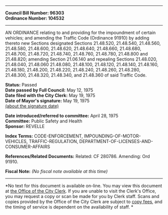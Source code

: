 * * * * *  
  
**Council Bill Number: [](#h0)[](#h2)96303**   
**Ordinance Number: 104532**  
  
* * * * *  
  
AN ORDINANCE relating to and providing for the impoundment of certain vehicles; and amending the Traffic Code (Ordinance 91910) by adding thereto new Sections designated Sections 21.48.520, 21.48.540, 21.48.560, 21.48.580, 21.48.600, 21.48.620, 21.48.640, 21.48.660, 21.48.680, 21.48.700, 21.48.720, 21.48.740, 21.48.760, 21.48.780, 21.48.800 and 21.48.820; amending Section 21.06.140 and repealing Sections 21.48.020, 21.48.040, 21.48.060 21.48.080, 21.48.100, 21.48.120, 21.48.140, 21.48.160, 21.48.180, 21.48.200, 21.48.220, 21.48.240, 21.48.260, 21.48.280, 21.48.300, 21.48.320, 21.48.340, and 21.48.360 of said Traffic Code.  
  
**Status:** Passed   
**Date passed by Full Council:** May 12, 1975   
**Date filed with the City Clerk:** May 19, 1975   
**Date of Mayor's signature:** May 19, 1975   
[(about the signature date)](/~public/approvaldate.htm)   
  
  
**Date introduced/referred to committee:** April 28, 1975   
**Committee:** Public Safety and Health   
**Sponsor:** REVELLE   
  
**Index Terms:** CODE-ENFORCEMENT, IMPOUNDING-OF-MOTOR-VEHICLES, TRAFFIC-REGULATION, DEPARTMENT-OF-LICENSES-AND-CONSUMER-AFFAIRS  
  
**References/Related Documents:** Related: CF 280786. Amending: Ord 91910.  
  
**Fiscal Note:** *(No fiscal note available at this time)*  
  
* * * * *  
  
*No text for this document is available on-line. You may view this document at [the Office of the City Clerk](http://www.seattle.gov/leg/clerk/contactUs.htm). If you are unable to visit the Clerk's Office, you may request a copy or scan be made for you by Clerk staff. Scans and copies provided by the Office of the City Clerk are subject to [copy fees](http://clerk.seattle.gov/~public/clerkfees.htm), and the timing of service is dependent on the availability of staff. *  
  
  
